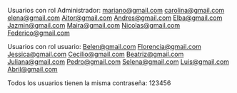 Usuarios con rol Administrador:
mariano@gmail.com
carolina@gmail.com
elena@gmail.com
Aitor@gmail.com
Andres@gmail.com
Elba@gmail.com
Jazmin@gmail.com
Maira@gmail.com
Nicolas@gmail.com
Federico@gmail.com

Usuarios con rol usuario:
Belen@gmail.com
Florencia@gmail.com
Jessica@gmail.com
Cecilio@gmail.com
Beatriz@gmail.com
Juliana@gmail.com
Pedro@gmail.com
Selena@gmail.com
Luis@gmail.com
Abril@gmail.com

Todos los usuarios tienen la misma contraseña:
123456